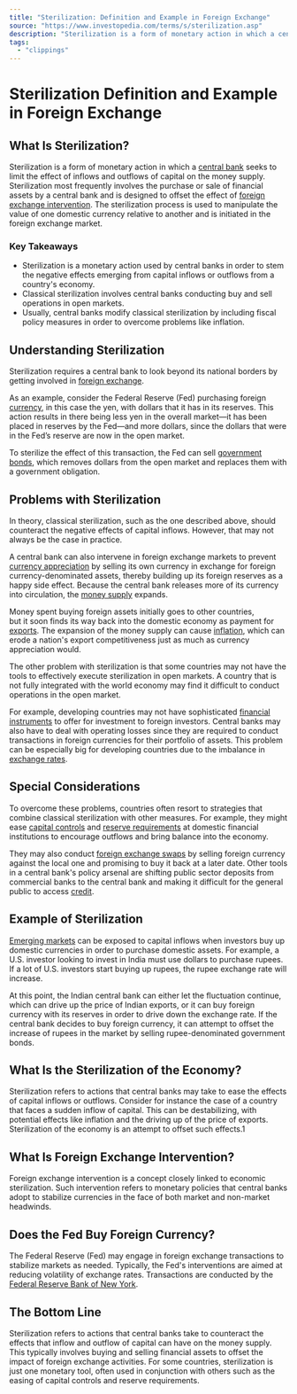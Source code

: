 ```yaml
---
title: "Sterilization: Definition and Example in Foreign Exchange"
source: "https://www.investopedia.com/terms/s/sterilization.asp"
description: "Sterilization is a form of monetary action in which a central bank seeks to limit the effect of inflows and outflows of capital on the money supply."
tags:
  - "clippings"
---
```

# Sterilization Definition and Example in Foreign Exchange
## What Is Sterilization?

Sterilization is a form of monetary action in which a [central bank](https://www.investopedia.com/terms/c/centralbank.asp) seeks to limit the effect of inflows and outflows of capital on the money supply. Sterilization most frequently involves the purchase or sale of financial assets by a central bank and is designed to offset the effect of [foreign exchange intervention](https://www.investopedia.com/terms/f/foreign-exchange-intervention.asp). The sterilization process is used to manipulate the value of one domestic currency relative to another and is initiated in the foreign exchange market.

### Key Takeaways

- Sterilization is a monetary action used by central banks in order to stem the negative effects emerging from capital inflows or outflows from a country's economy.
- Classical sterilization involves central banks conducting buy and sell operations in open markets.
- Usually, central banks modify classical sterilization by including fiscal policy measures in order to overcome problems like inflation.

## Understanding Sterilization

Sterilization requires a central bank to look beyond its national borders by getting involved in [foreign exchange](https://www.investopedia.com/terms/forex/f/foreign-exchange-markets.asp).

As an example, consider the Federal Reserve (Fed) purchasing foreign [currency](https://www.investopedia.com/terms/c/currency.asp), in this case the yen, with dollars that it has in its reserves. This action results in there being less yen in the overall market—it has been placed in reserves by the Fed—and more dollars, since the dollars that were in the Fed’s reserve are now in the open market.

To sterilize the effect of this transaction, the Fed can sell [government bonds](https://www.investopedia.com/terms/g/government-bond.asp), which removes dollars from the open market and replaces them with a government obligation.

## Problems with Sterilization

In theory, classical sterilization, such as the one described above, should counteract the negative effects of capital inflows. However, that may not always be the case in practice.

A central bank can also intervene in foreign exchange markets to prevent [currency appreciation](https://www.investopedia.com/terms/c/currency-appreciation.asp) by selling its own currency in exchange for foreign currency-denominated assets, thereby building up its foreign reserves as a happy side effect. Because the central bank releases more of its currency into circulation, the [money supply](https://www.investopedia.com/terms/m/moneysupply.asp) expands.

Money spent buying foreign assets initially goes to other countries, but it soon finds its way back into the domestic economy as payment for [exports](https://www.investopedia.com/terms/e/export.asp). The expansion of the money supply can cause [inflation](https://www.investopedia.com/terms/i/inflation.asp), which can erode a nation's export competitiveness just as much as currency appreciation would.

The other problem with sterilization is that some countries may not have the tools to effectively execute sterilization in open markets. A country that is not fully integrated with the world economy may find it difficult to conduct operations in the open market.

For example, developing countries may not have sophisticated [financial instruments](https://www.investopedia.com/terms/f/financialinstrument.asp) to offer for investment to foreign investors. Central banks may also have to deal with operating losses since they are required to conduct transactions in foreign currencies for their portfolio of assets. This problem can be especially big for developing countries due to the imbalance in [exchange rates](https://www.investopedia.com/terms/e/exchangerate.asp).

## Special Considerations

To overcome these problems, countries often resort to strategies that combine classical sterilization with other measures. For example, they might ease [capital controls](https://www.investopedia.com/terms/c/capital_conrol.asp) and [reserve requirements](https://www.investopedia.com/terms/r/requiredreserves.asp) at domestic financial institutions to encourage outflows and bring balance into the economy.

They may also conduct [foreign exchange swaps](https://www.investopedia.com/terms/f/foreign-currency-swaps.asp) by selling foreign currency against the local one and promising to buy it back at a later date. Other tools in a central bank's policy arsenal are shifting public sector deposits from commercial banks to the central bank and making it difficult for the general public to access [credit](https://www.investopedia.com/terms/c/credit.asp).

## Example of Sterilization

[Emerging markets](https://www.investopedia.com/terms/e/emergingmarketeconomy.asp) can be exposed to capital inflows when investors buy up domestic currencies in order to purchase domestic assets. For example, a U.S. investor looking to invest in India must use dollars to purchase rupees. If a lot of U.S. investors start buying up rupees, the rupee exchange rate will increase.

At this point, the Indian central bank can either let the fluctuation continue, which can drive up the price of Indian exports, or it can buy foreign currency with its reserves in order to drive down the exchange rate. If the central bank decides to buy foreign currency, it can attempt to offset the increase of rupees in the market by selling rupee-denominated government bonds.

## What Is the Sterilization of the Economy?

Sterilization refers to actions that central banks may take to ease the effects of capital inflows or outflows. Consider for instance the case of a country that faces a sudden inflow of capital. This can be destabilizing, with potential effects like inflation and the driving up of the price of exports. Sterilization of the economy is an attempt to offset such effects.1

## What Is Foreign Exchange Intervention?

Foreign exchange intervention is a concept closely linked to economic sterilization. Such intervention refers to monetary policies that central banks adopt to stabilize currencies in the face of both market and non-market headwinds.

## Does the Fed Buy Foreign Currency?

The Federal Reserve (Fed) may engage in foreign exchange transactions to stabilize markets as needed. Typically, the Fed's interventions are aimed at reducing volatility of exchange rates. Transactions are conducted by the [Federal Reserve Bank of New York](https://www.investopedia.com/terms/f/federal-reserve-bank-of-new-york.asp).

## The Bottom Line

Sterilization refers to actions that central banks take to counteract the effects that inflow and outflow of capital can have on the money supply. This typically involves buying and selling financial assets to offset the impact of foreign exchange activities. For some countries, sterilization is just one monetary tool, often used in conjunction with others such as the easing of capital controls and reserve requirements.